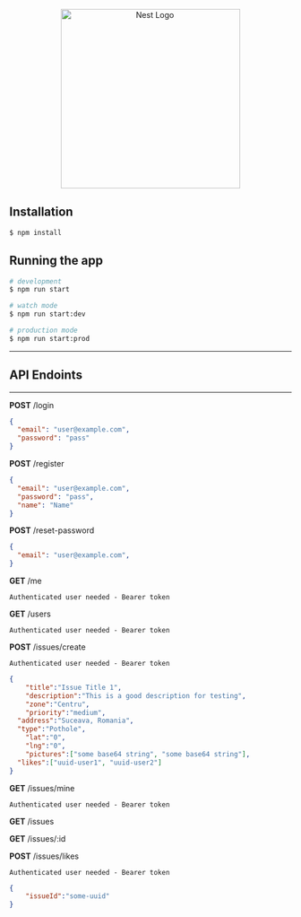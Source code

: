 <p align="center">
  <a href="http://nestjs.com/" target="blank"><img src="https://nestjs.com/img/logo_text.svg" width="320" alt="Nest Logo" /></a>
</p>

## Installation

```bash
$ npm install
```

## Running the app

```bash
# development
$ npm run start

# watch mode
$ npm run start:dev

# production mode
$ npm run start:prod
```

---

## API Endoints

---

**POST** /login

```JSON
{
  "email": "user@example.com",
  "password": "pass"
}
```

**POST** /register

```JSON
{
  "email": "user@example.com",
  "password": "pass",
  "name": "Name"
}
```

**POST** /reset-password

```JSON
{
  "email": "user@example.com",
}
```

**GET** /me

`Authenticated user needed - Bearer token`

**GET** /users

`Authenticated user needed - Bearer token`

**POST** /issues/create

`Authenticated user needed - Bearer token`

```JSON
{
	"title":"Issue Title 1",
	"description":"This is a good description for testing",
	"zone":"Centru",
	"priority":"medium",
  "address":"Suceava, Romania",
  "type":"Pothole",
	"lat":"0",
	"lng":"0",
	"pictures":["some base64 string", "some base64 string"],
  "likes":["uuid-user1", "uuid-user2"]
}

```

**GET** /issues/mine

`Authenticated user needed - Bearer token`

**GET** /issues

**GET** /issues/:id

**POST** /issues/likes

`Authenticated user needed - Bearer token`

```JSON
{
	"issueId":"some-uuid"
}
```
